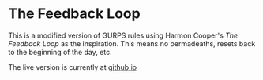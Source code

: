 # The Feedback Loop

This is a modified version of GURPS rules using Harmon Cooper's *The Feedback Loop* as the inspiration.  This means no permadeaths, resets back to the beginning of the day, etc.

The live version is currently at [github.io](https://noman2000.github.io/feedbackloop-charactersheet/)
